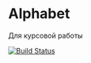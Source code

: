 # Alphabet
Для курсовой работы

[![Build Status](https://travis-ci.org/MGsand/Kursovik-TRPO.svg?branch=master)](https://travis-ci.org/MGsand/Kursovik-TRPO)
